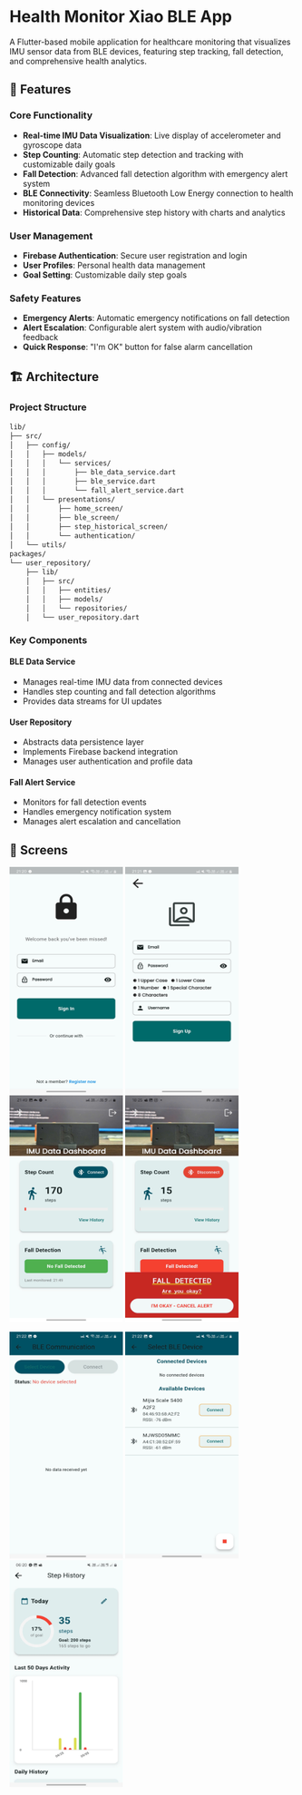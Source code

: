 # Health Monitor Xiao BLE App

A Flutter-based mobile application for healthcare monitoring that visualizes IMU sensor data from BLE devices, featuring step tracking, fall detection, and comprehensive health analytics.

## 🚀 Features

### Core Functionality
- **Real-time IMU Data Visualization**: Live display of accelerometer and gyroscope data
- **Step Counting**: Automatic step detection and tracking with customizable daily goals
- **Fall Detection**: Advanced fall detection algorithm with emergency alert system
- **BLE Connectivity**: Seamless Bluetooth Low Energy connection to health monitoring devices
- **Historical Data**: Comprehensive step history with charts and analytics

### User Management
- **Firebase Authentication**: Secure user registration and login
- **User Profiles**: Personal health data management
- **Goal Setting**: Customizable daily step goals

### Safety Features
- **Emergency Alerts**: Automatic emergency notifications on fall detection
- **Alert Escalation**: Configurable alert system with audio/vibration feedback
- **Quick Response**: "I'm OK" button for false alarm cancellation

## 🏗️ Architecture

### Project Structure
```
lib/
├── src/
│   ├── config/
│   │   ├── models/
│   │   │   └── services/
│   │   │       ├── ble_data_service.dart
│   │   │       ├── ble_service.dart
│   │   │       └── fall_alert_service.dart
│   │   └── presentations/
│   │       ├── home_screen/
│   │       ├── ble_screen/
│   │       ├── step_historical_screen/
│   │       └── authentication/
│   └── utils/
packages/
└── user_repository/
    ├── lib/
    │   ├── src/
    │   │   ├── entities/
    │   │   ├── models/
    │   │   └── repositories/
    │   └── user_repository.dart
```

### Key Components

#### BLE Data Service
- Manages real-time IMU data from connected devices
- Handles step counting and fall detection algorithms
- Provides data streams for UI updates

#### User Repository
- Abstracts data persistence layer
- Implements Firebase backend integration
- Manages user authentication and profile data

#### Fall Alert Service
- Monitors for fall detection events
- Handles emergency notification system
- Manages alert escalation and cancellation

## 📱 Screens

<p>
<img src="screens_image/signin.jpg" width="200" height="400"/>
<img src="screens_image/signup.jpg" width="200" height="400"/>
<img src="screens_image/home.jpg" width="200" height="400"/>
<img src="screens_image/home_alert.jpg" width="200" height="400"/>
</p>

<!-- Second row: 3 images -->
<p>
<img src="screens_image/received_data.jpg" width="200" height="400"/>
<img src="screens_image/select_devices.jpg" width="200" height="400"/>
<img src="screens_image/step_historical.jpg" width="200" height="400"/>
</p>
